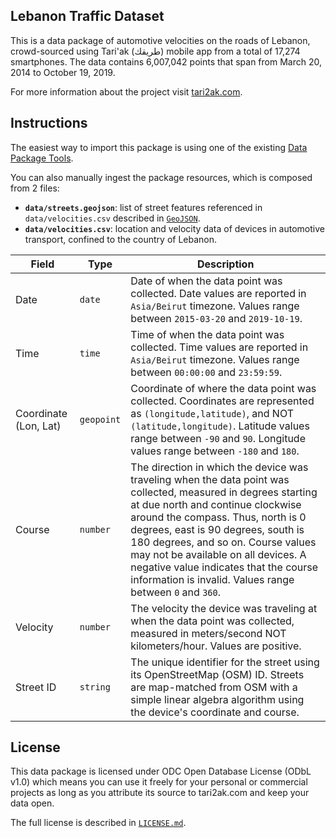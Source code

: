 ## Lebanon Traffic Dataset

This is a data package of automotive velocities on the roads of Lebanon, crowd-sourced using Tari'ak (طريقك) mobile app from a total of 17,274 smartphones. The data contains 6,007,042 points that span from March 20, 2014 to October 19, 2019.

For more information about the project visit [tari2ak.com](http://tari2ak.com).

## Instructions

The easiest way to import this package is using one of the existing [Data Package Tools](http://frictionlessdata.io/tooling/data-package-tools).

You can also manually ingest the package resources, which is composed from 2 files:

- **`data/streets.geojson`**: list of street features referenced in `data/velocities.csv` described in [`GeoJSON`](https://geojson.org/).
- **`data/velocities.csv`**: location and velocity data of devices in automotive transport, confined to the country of Lebanon.

| Field                 | Type     | Description                                                                                                                                                                                                                                                                                                                                                                                                       |
|-----------------------|----------|-------------------------------------------------------------------------------------------------------------------------------------------------------------------------------------------------------------------------------------------------------------------------------------------------------------------------------------------------------------------------------------------------------------------|
| Date                  | `date`     | Date of when the data point was collected. Date values are reported in `Asia/Beirut` timezone. Values range between `2015-03-20` and `2019-10-19`.                                                                                                                                                                                                                                                               |
| Time                  | `time`     | Time of when the data point was collected. Time values are reported in `Asia/Beirut` timezone. Values range between `00:00:00` and `23:59:59`.                                                                                                                                                                                                                                                                   |
| Coordinate (Lon, Lat) | `geopoint` | Coordinate of where the data point was collected. Coordinates are represented as `(longitude,latitude)`, and NOT `(latitude,longitude)`. Latitude values range between `-90` and `90`. Longitude values range between `-180` and `180`.                                                                                                                                                                          |
| Course                | `number`   | The direction in which the device was traveling when the data point was collected, measured in degrees starting at due north and continue clockwise around the compass. Thus, north is 0 degrees, east is 90 degrees, south is 180 degrees, and so on. Course values may not be available on all devices. A negative value indicates that the course information is invalid. Values range between `0` and `360`. |
| Velocity              | `number`   | The velocity the device was traveling at when the data point was collected, measured in meters/second NOT kilometers/hour. Values are positive.                                                                                                                                                                                                                                                                  |
| Street ID             | `string`   | The unique identifier for the street using its OpenStreetMap (OSM) ID. Streets are map-matched from OSM with a simple linear algebra algorithm using the device's coordinate and course.                                                                                                                                                                                                                          |

## License

This data package is licensed under ODC Open Database License (ODbL v1.0) which means you can use it freely for your personal or commercial projects as long as you attribute its source to tari2ak.com and keep your data open.

The full license is described in [`LICENSE.md`](LICENSE.md).
